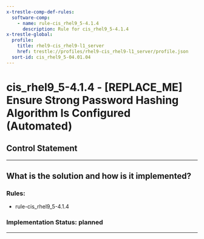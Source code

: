 ```yaml
---
x-trestle-comp-def-rules:
  software-comp:
    - name: rule-cis_rhel9_5-4.1.4
      description: Rule for cis_rhel9_5-4.1.4
x-trestle-global:
  profile:
    title: rhel9-cis_rhel9-l1_server
    href: trestle://profiles/rhel9-cis_rhel9-l1_server/profile.json
  sort-id: cis_rhel9_5-04.01.04
---
```


# cis_rhel9_5-4.1.4 - \[REPLACE_ME\] Ensure Strong Password Hashing Algorithm Is Configured (Automated)

## Control Statement

______________________________________________________________________

## What is the solution and how is it implemented?

<!-- For implementation status enter one of: implemented, partial, planned, alternative, not-applicable -->

<!-- Note that the list of rules under ### Rules: is read-only and changes will not be captured after assembly to JSON -->

<!-- Add control implementation description here for control: cis_rhel9_5-4.1.4 -->

### Rules:

  - rule-cis_rhel9_5-4.1.4

### Implementation Status: planned

______________________________________________________________________
